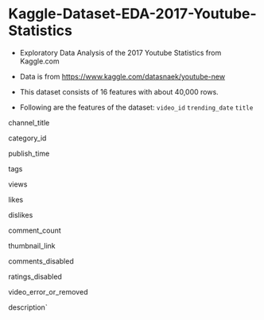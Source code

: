# Kaggle-Dataset-EDA-2017-Youtube-Statistics
- Exploratory Data Analysis of the 2017 Youtube Statistics from Kaggle.com

- Data is from https://www.kaggle.com/datasnaek/youtube-new

- This dataset consists of 16 features with about 40,000 rows.

- Following are the features of the dataset:
`video_id`
`trending_date`
`title`

channel_title

category_id

publish_time

tags

views

likes

dislikes

comment_count

thumbnail_link

comments_disabled

ratings_disabled

video_error_or_removed

description`
